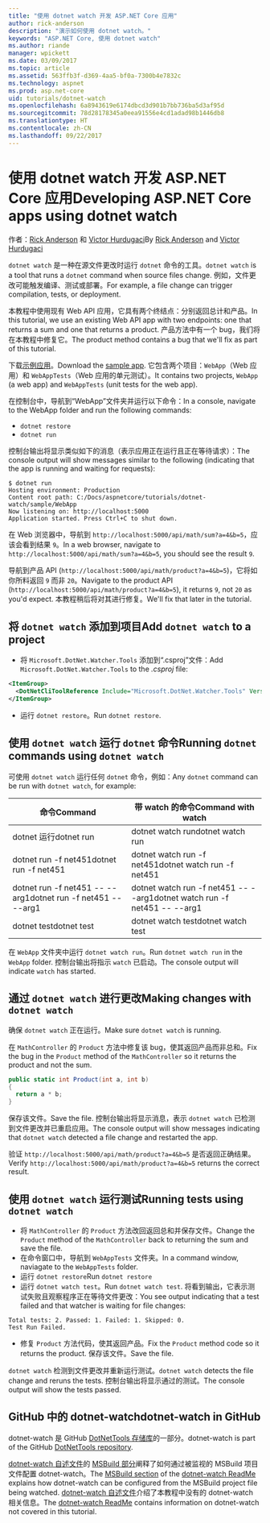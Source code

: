 ```yaml
---
title: "使用 dotnet watch 开发 ASP.NET Core 应用"
author: rick-anderson
description: "演示如何使用 dotnet watch。"
keywords: "ASP.NET Core, 使用 dotnet watch"
ms.author: riande
manager: wpickett
ms.date: 03/09/2017
ms.topic: article
ms.assetid: 563ffb3f-d369-4aa5-bf0a-7300b4e7832c
ms.technology: aspnet
ms.prod: asp.net-core
uid: tutorials/dotnet-watch
ms.openlocfilehash: 6a8943619e6174dbcd3d901b7bb736ba5d3af95d
ms.sourcegitcommit: 78d28178345a0eea91556e4cd1adad98b1446db8
ms.translationtype: HT
ms.contentlocale: zh-CN
ms.lasthandoff: 09/22/2017
---
```

# <a name="developing-aspnet-core-apps-using-dotnet-watch"></a><span data-ttu-id="a2a2d-104">使用 dotnet watch 开发 ASP.NET Core 应用</span><span class="sxs-lookup"><span data-stu-id="a2a2d-104">Developing ASP.NET Core apps using dotnet watch</span></span>


<span data-ttu-id="a2a2d-105">作者：[Rick Anderson](https://twitter.com/RickAndMSFT) 和 [Victor Hurdugaci](https://twitter.com/victorhurdugaci)</span><span class="sxs-lookup"><span data-stu-id="a2a2d-105">By [Rick Anderson](https://twitter.com/RickAndMSFT) and [Victor Hurdugaci](https://twitter.com/victorhurdugaci)</span></span>

<span data-ttu-id="a2a2d-106">`dotnet watch` 是一种在源文件更改时运行 `dotnet` 命令的工具。</span><span class="sxs-lookup"><span data-stu-id="a2a2d-106">`dotnet watch` is a tool that runs a `dotnet` command when source files change.</span></span> <span data-ttu-id="a2a2d-107">例如，文件更改可能触发编译、测试或部署。</span><span class="sxs-lookup"><span data-stu-id="a2a2d-107">For example, a file change can trigger compilation, tests, or deployment.</span></span>

<span data-ttu-id="a2a2d-108">本教程中使用现有 Web API 应用，它具有两个终结点：分别返回总计和产品。</span><span class="sxs-lookup"><span data-stu-id="a2a2d-108">In this tutorial, we use an existing Web API app with two endpoints: one that returns a sum and one that returns a product.</span></span> <span data-ttu-id="a2a2d-109">产品方法中有一个 bug，我们将在本教程中修复它。</span><span class="sxs-lookup"><span data-stu-id="a2a2d-109">The product method contains a bug that we'll fix as part of this tutorial.</span></span>

<span data-ttu-id="a2a2d-110">下载[示例应用](https://github.com/aspnet/Docs/tree/master/aspnetcore/tutorials/dotnet-watch/sample)。</span><span class="sxs-lookup"><span data-stu-id="a2a2d-110">Download the [sample app](https://github.com/aspnet/Docs/tree/master/aspnetcore/tutorials/dotnet-watch/sample).</span></span> <span data-ttu-id="a2a2d-111">它包含两个项目：`WebApp`（Web 应用）和 `WebAppTests`（Web 应用的单元测试）。</span><span class="sxs-lookup"><span data-stu-id="a2a2d-111">It contains two projects, `WebApp` (a web app) and `WebAppTests` (unit tests for the web app).</span></span>

<span data-ttu-id="a2a2d-112">在控制台中，导航到“WebApp”文件夹并运行以下命令：</span><span class="sxs-lookup"><span data-stu-id="a2a2d-112">In a console, navigate to the WebApp folder and run the following commands:</span></span>

- `dotnet restore`
- `dotnet run`

<span data-ttu-id="a2a2d-113">控制台输出将显示类似如下的消息（表示应用正在运行且正在等待请求）：</span><span class="sxs-lookup"><span data-stu-id="a2a2d-113">The console output will show messages similar to the following (indicating that the app is running and waiting for requests):</span></span>

```console
$ dotnet run
Hosting environment: Production
Content root path: C:/Docs/aspnetcore/tutorials/dotnet-watch/sample/WebApp
Now listening on: http://localhost:5000
Application started. Press Ctrl+C to shut down.
```

<span data-ttu-id="a2a2d-114">在 Web 浏览器中，导航到 `http://localhost:5000/api/math/sum?a=4&b=5`，应该会看到结果 `9`。</span><span class="sxs-lookup"><span data-stu-id="a2a2d-114">In a web browser, navigate to `http://localhost:5000/api/math/sum?a=4&b=5`, you should see the result `9`.</span></span>

<span data-ttu-id="a2a2d-115">导航到产品 API (`http://localhost:5000/api/math/product?a=4&b=5`)，它将如你所料返回 `9` 而非 `20`。</span><span class="sxs-lookup"><span data-stu-id="a2a2d-115">Navigate to the product API (`http://localhost:5000/api/math/product?a=4&b=5`), it returns `9`, not `20` as you'd expect.</span></span> <span data-ttu-id="a2a2d-116">本教程稍后将对其进行修复。</span><span class="sxs-lookup"><span data-stu-id="a2a2d-116">We'll fix that later in the tutorial.</span></span>

## <a name="add-dotnet-watch-to-a-project"></a><span data-ttu-id="a2a2d-117">将 `dotnet watch` 添加到项目</span><span class="sxs-lookup"><span data-stu-id="a2a2d-117">Add `dotnet watch` to a project</span></span>

- <span data-ttu-id="a2a2d-118">将 `Microsoft.DotNet.Watcher.Tools` 添加到“.csproj”文件：</span><span class="sxs-lookup"><span data-stu-id="a2a2d-118">Add `Microsoft.DotNet.Watcher.Tools` to the *.csproj* file:</span></span>
 ```xml
 <ItemGroup>
   <DotNetCliToolReference Include="Microsoft.DotNet.Watcher.Tools" Version="2.0.0" />
 </ItemGroup> 
 ```

- <span data-ttu-id="a2a2d-119">运行 `dotnet restore`。</span><span class="sxs-lookup"><span data-stu-id="a2a2d-119">Run `dotnet restore`.</span></span>

## <a name="running-dotnet-commands-using-dotnet-watch"></a><span data-ttu-id="a2a2d-120">使用 `dotnet watch` 运行 `dotnet` 命令</span><span class="sxs-lookup"><span data-stu-id="a2a2d-120">Running `dotnet` commands using `dotnet watch`</span></span>

<span data-ttu-id="a2a2d-121">可使用 `dotnet watch` 运行任何 `dotnet` 命令，例如：</span><span class="sxs-lookup"><span data-stu-id="a2a2d-121">Any `dotnet` command can be run with `dotnet watch`, for example:</span></span>

| <span data-ttu-id="a2a2d-122">命令</span><span class="sxs-lookup"><span data-stu-id="a2a2d-122">Command</span></span> | <span data-ttu-id="a2a2d-123">带 watch 的命令</span><span class="sxs-lookup"><span data-stu-id="a2a2d-123">Command with watch</span></span> |
| ---- | ----- |
| <span data-ttu-id="a2a2d-124">dotnet 运行</span><span class="sxs-lookup"><span data-stu-id="a2a2d-124">dotnet run</span></span> | <span data-ttu-id="a2a2d-125">dotnet watch run</span><span class="sxs-lookup"><span data-stu-id="a2a2d-125">dotnet watch run</span></span> |
| <span data-ttu-id="a2a2d-126">dotnet run -f net451</span><span class="sxs-lookup"><span data-stu-id="a2a2d-126">dotnet run -f net451</span></span> | <span data-ttu-id="a2a2d-127">dotnet watch run -f net451</span><span class="sxs-lookup"><span data-stu-id="a2a2d-127">dotnet watch run -f net451</span></span> |
| <span data-ttu-id="a2a2d-128">dotnet run -f net451 -- --arg1</span><span class="sxs-lookup"><span data-stu-id="a2a2d-128">dotnet run -f net451 -- --arg1</span></span> | <span data-ttu-id="a2a2d-129">dotnet watch run -f net451 -- --arg1</span><span class="sxs-lookup"><span data-stu-id="a2a2d-129">dotnet watch run -f net451 -- --arg1</span></span> |
| <span data-ttu-id="a2a2d-130">dotnet test</span><span class="sxs-lookup"><span data-stu-id="a2a2d-130">dotnet test</span></span> | <span data-ttu-id="a2a2d-131">dotnet watch test</span><span class="sxs-lookup"><span data-stu-id="a2a2d-131">dotnet watch test</span></span> |

<span data-ttu-id="a2a2d-132">在 `WebApp` 文件夹中运行 `dotnet watch run`。</span><span class="sxs-lookup"><span data-stu-id="a2a2d-132">Run `dotnet watch run` in the `WebApp` folder.</span></span> <span data-ttu-id="a2a2d-133">控制台输出将指示 `watch` 已启动。</span><span class="sxs-lookup"><span data-stu-id="a2a2d-133">The console output will indicate `watch` has started.</span></span>

## <a name="making-changes-with-dotnet-watch"></a><span data-ttu-id="a2a2d-134">通过 `dotnet watch` 进行更改</span><span class="sxs-lookup"><span data-stu-id="a2a2d-134">Making changes with `dotnet watch`</span></span>

<span data-ttu-id="a2a2d-135">确保 `dotnet watch` 正在运行。</span><span class="sxs-lookup"><span data-stu-id="a2a2d-135">Make sure `dotnet watch` is running.</span></span>

<span data-ttu-id="a2a2d-136">在 `MathController` 的 `Product` 方法中修复该 bug，使其返回产品而非总和。</span><span class="sxs-lookup"><span data-stu-id="a2a2d-136">Fix the bug in the `Product` method of the `MathController` so it returns the product and not the sum.</span></span>

```csharp
public static int Product(int a, int b)
{
  return a * b;
} 
```

<span data-ttu-id="a2a2d-137">保存该文件。</span><span class="sxs-lookup"><span data-stu-id="a2a2d-137">Save the file.</span></span> <span data-ttu-id="a2a2d-138">控制台输出将显示消息，表示 `dotnet watch` 已检测到文件更改并已重启应用。</span><span class="sxs-lookup"><span data-stu-id="a2a2d-138">The console output will show messages indicating that `dotnet watch` detected a file change and restarted the app.</span></span>

<span data-ttu-id="a2a2d-139">验证 `http://localhost:5000/api/math/product?a=4&b=5` 是否返回正确结果。</span><span class="sxs-lookup"><span data-stu-id="a2a2d-139">Verify `http://localhost:5000/api/math/product?a=4&b=5` returns the correct result.</span></span>

## <a name="running-tests-using-dotnet-watch"></a><span data-ttu-id="a2a2d-140">使用 `dotnet watch` 运行测试</span><span class="sxs-lookup"><span data-stu-id="a2a2d-140">Running tests using `dotnet watch`</span></span>

- <span data-ttu-id="a2a2d-141">将 `MathController` 的 `Product` 方法改回返回总和并保存文件。</span><span class="sxs-lookup"><span data-stu-id="a2a2d-141">Change the `Product` method of the `MathController` back to returning the sum and save the file.</span></span>
- <span data-ttu-id="a2a2d-142">在命令窗口中，导航到 `WebAppTests` 文件夹。</span><span class="sxs-lookup"><span data-stu-id="a2a2d-142">In a command window, naviagate to the `WebAppTests` folder.</span></span>
- <span data-ttu-id="a2a2d-143">运行 `dotnet restore`</span><span class="sxs-lookup"><span data-stu-id="a2a2d-143">Run `dotnet restore`</span></span>
- <span data-ttu-id="a2a2d-144">运行 `dotnet watch test`。</span><span class="sxs-lookup"><span data-stu-id="a2a2d-144">Run `dotnet watch test`.</span></span> <span data-ttu-id="a2a2d-145">将看到输出，它表示测试失败且观察程序正在等待文件更改：</span><span class="sxs-lookup"><span data-stu-id="a2a2d-145">You see output indicating that a test failed and that watcher is waiting for file changes:</span></span>

 ```console
 Total tests: 2. Passed: 1. Failed: 1. Skipped: 0.
 Test Run Failed.
  ```
- <span data-ttu-id="a2a2d-146">修复 `Product` 方法代码，使其返回产品。</span><span class="sxs-lookup"><span data-stu-id="a2a2d-146">Fix the `Product` method code so it returns the product.</span></span> <span data-ttu-id="a2a2d-147">保存该文件。</span><span class="sxs-lookup"><span data-stu-id="a2a2d-147">Save the file.</span></span>

<span data-ttu-id="a2a2d-148">`dotnet watch` 检测到文件更改并重新运行测试。</span><span class="sxs-lookup"><span data-stu-id="a2a2d-148">`dotnet watch` detects the file change and reruns the tests.</span></span> <span data-ttu-id="a2a2d-149">控制台输出将显示通过的测试。</span><span class="sxs-lookup"><span data-stu-id="a2a2d-149">The console output will show the tests passed.</span></span>

## <a name="dotnet-watch-in-github"></a><span data-ttu-id="a2a2d-150">GitHub 中的 dotnet-watch</span><span class="sxs-lookup"><span data-stu-id="a2a2d-150">dotnet-watch in GitHub</span></span>

<span data-ttu-id="a2a2d-151">dotnet-watch 是 GitHub [DotNetTools 存储库](https://github.com/aspnet/DotNetTools/tree/dev/src/Microsoft.DotNet.Watcher.Tools)的一部分。</span><span class="sxs-lookup"><span data-stu-id="a2a2d-151">dotnet-watch is part of the GitHub [DotNetTools repository](https://github.com/aspnet/DotNetTools/tree/dev/src/Microsoft.DotNet.Watcher.Tools).</span></span>

<span data-ttu-id="a2a2d-152">[dotnet-watch 自述文件](https://github.com/aspnet/DotNetTools/blob/dev/src/Microsoft.DotNet.Watcher.Tools/README.md)的 [MSBuild 部分](https://github.com/aspnet/DotNetTools/blob/dev/src/Microsoft.DotNet.Watcher.Tools/README.md#msbuild)阐释了如何通过被监视的 MSBuild 项目文件配置 dotnet-watch。</span><span class="sxs-lookup"><span data-stu-id="a2a2d-152">The [MSBuild section](https://github.com/aspnet/DotNetTools/blob/dev/src/Microsoft.DotNet.Watcher.Tools/README.md#msbuild) of the [dotnet-watch ReadMe](https://github.com/aspnet/DotNetTools/blob/dev/src/Microsoft.DotNet.Watcher.Tools/README.md) explains how dotnet-watch can be configured from the MSBuild project file being watched.</span></span> <span data-ttu-id="a2a2d-153">[dotnet-watch 自述文件](https://github.com/aspnet/DotNetTools/blob/dev/src/Microsoft.DotNet.Watcher.Tools/README.md)介绍了本教程中没有的 dotnet-watch 相关信息。</span><span class="sxs-lookup"><span data-stu-id="a2a2d-153">The [dotnet-watch ReadMe](https://github.com/aspnet/DotNetTools/blob/dev/src/Microsoft.DotNet.Watcher.Tools/README.md) contains information on dotnet-watch not covered in this tutorial.</span></span>
